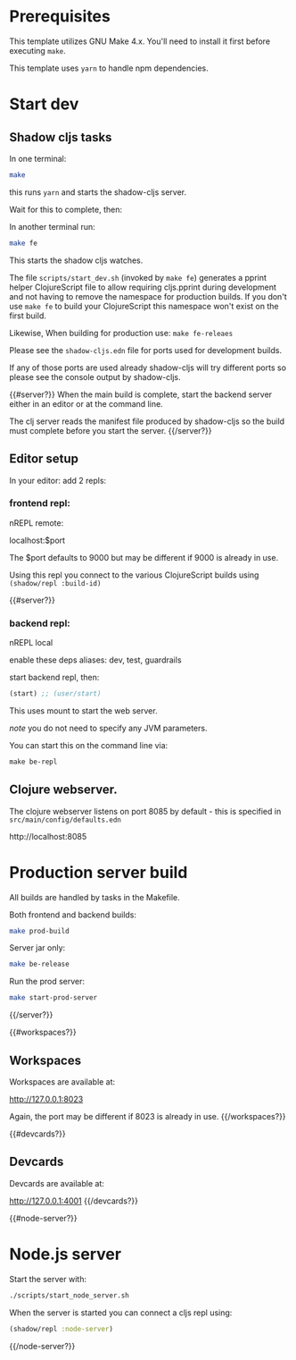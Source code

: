 # Prerequisites

This template utilizes GNU Make 4.x. You'll need to install it first 
before executing `make`.

This template uses `yarn` to handle npm dependencies.

# Start dev

## Shadow cljs tasks

In one terminal:

```bash
make
```
this runs `yarn` and starts the shadow-cljs server.

Wait for this to complete, then:

In another terminal run:
```bash
make fe
```
This starts the shadow cljs watches.

The file `scripts/start_dev.sh` (invoked by `make fe`) generates a pprint helper ClojureScript file to
allow requiring cljs.pprint during development and not having to remove the namespace for production builds.
If you don't use `make fe` to build your ClojureScript this namespace won't exist on the first build.

Likewise, When building for production use: `make fe-releaes`

Please see the `shadow-cljs.edn` file for ports used for development builds.

If any of those ports are used already shadow-cljs will try different ports so please see the console output 
by shadow-cljs.

{{#server?}}
When the main build is complete, start the backend server either in an editor or at the command line.

The clj server reads the manifest file produced by shadow-cljs so the build must complete before you start the server.
{{/server?}}

## Editor setup

In your editor:
add 2 repls:

### frontend repl:

nREPL remote:

  localhost:$port
  
The $port defaults to 9000 but may be different if 9000 is already in use.

Using this repl you connect to the various ClojureScript builds using `(shadow/repl :build-id)`

{{#server?}}
### backend repl:

nREPL local

enable these deps aliases: dev, test, guardrails

start backend repl, then:

```clojure
(start) ;; (user/start)
```
This uses mount to start the web server.

_note_ you do not need to specify any JVM parameters.

You can start this on the command line via:

```clojure
make be-repl
```

## Clojure webserver.

The clojure webserver listens on port 8085 by default - this is specified in `src/main/config/defaults.edn`

http://localhost:8085

# Production server build

All builds are handled by tasks in the Makefile.


Both frontend and backend builds:
```bash
make prod-build
```

Server jar only:

```bash
make be-release
```

Run the prod server:
```bash
make start-prod-server
```
{{/server?}}

{{#workspaces?}}
## Workspaces
Workspaces are available at:

http://127.0.0.1:8023

Again, the port may be different if 8023 is already in use.
{{/workspaces?}}

{{#devcards?}}
## Devcards
Devcards are available at:

http://127.0.0.1:4001
{{/devcards?}}

{{#node-server?}}
# Node.js server

Start the server with:
```bash
./scripts/start_node_server.sh
```

When the server is started you can connect a cljs repl using:

```clojure
(shadow/repl :node-server)
```
{{/node-server?}}
